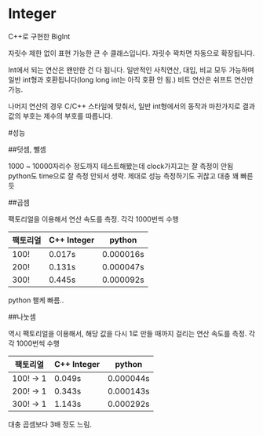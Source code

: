 ﻿# Integer

C++로 구현한 BigInt

자릿수 제한 없이 표현 가능한 큰 수 클래스입니다. 자릿수 꽉차면 자동으로 확장됩니다.

Int에서 되는 연산은 왠만한 건 다 됩니다. 일반적인 사칙연산, 대입, 비교 모두 가능하며 일반 int형과 호환됩니다(long long int는 아직 호환 안 됨.) 비트 연산은 쉬프트 연산만 가능.

나머지 연산의 경우 C/C++ 스타일에 맞춰서, 일반 int형에서의 동작과 마찬가지로 결과값의 부호는 제수의 부호를 따릅니다.

#성능

##덧셈, 뺄셈

1000 ~ 10000자리수 정도까지 테스트해봤는데 clock가지고는 잘 측정이 안됨 python도 time으로 잘 측정 안되서 생략. 제대로 성능 측정하기도 귀찮고 대충 꽤 빠른 듯

##곱셈

팩토리얼을 이용해서 연산 속도를 측정. 각각 1000번씩 수행

| 팩토리얼 | C++ Integer |   python  |
| -------- | ----------- | --------- |
|   100!   |    0.017s   | 0.000016s |
|   200!   |    0.131s   | 0.000047s |
|   300!   |    0.445s   | 0.000092s |

python 왤케 빠름..


##나눗셈

역시 팩토리얼을 이용해서, 해당 값을 다시 1로 만들 때까지 걸리는 연산 속도를 측정. 각각 1000번씩 수행

| 팩토리얼  | C++ Integer |   python  |
| --------  | ----------- | --------- |
| 100! -> 1 |    0.049s   | 0.000044s |
| 200! -> 1 |    0.343s   | 0.000143s |
| 300! -> 1 |    1.143s   | 0.000292s |

대충 곱셈보다 3배 정도 느림. 

